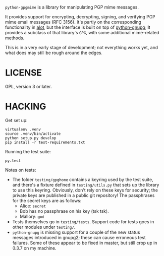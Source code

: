`python-gpgmime` is a library for manipulating PGP mime messages.

It provides support for encrypting, decrypting, signing, and verifying
PGP mime email messages (RFC 3156). It's partly on the corresponding
functionality in [alot][1], but the interface is built on top of
[python-gnupg][2]; It provides a subclass of that library's `GPG`, with
some additional mime-related methods.

This is in a very early stage of development; not everything works yet,
and what does may still be rough around the edges.

# LICENSE

GPL, version 3 or later.

# HACKING

Get set up:

    virtualenv .venv
    source .venv/bin/activate
    python setup.py develop
    pip install -r test-requirements.txt

Running the test suite:

    py.test

Notes on tests:

* The folder `testing/gpghome` contains a keyring used by the test
  suite, and there's a fixture defined in `testing/utils.py` that
  sets up the library to use this keyring. Obviously, don't rely on
  these keys for security; the private keys are published in a public
  git repository! The passphrases for the secret keys are as follows:
    * Alice: `secret`
    * Bob has no passphrase on his key (tsk tsk).
    * Mallory: `god`
* Tests themselves go in `testing/tests`. Support code for tests goes
  in other modules under `testing/`.
* `python-gnupg` is missing support for a couple of the new status
  messages introduced in gnupg2; these can cause erroneous test
  failures. Some of these appear to be fixed in master, but still crop
  up in 0.3.7 on my machine.

[1]: https://github.com/pazz/alot
[2]: https://pythonhosted.org/python-gnupg/
